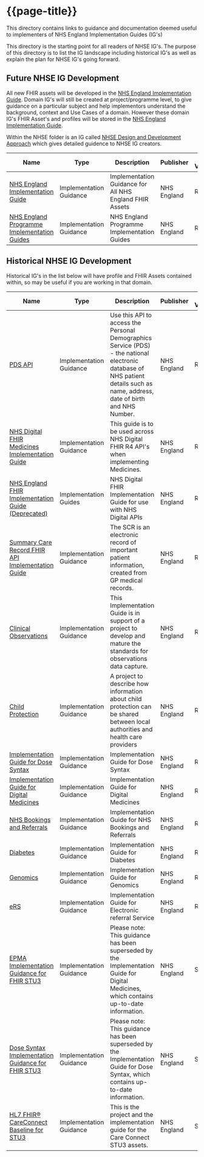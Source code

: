# {{page-title}} 

This directory contains links to guidance and documentation deemed useful to implementers of NHS England Implementation Guides (IG's) 

This directory is the starting point for all readers of NHSE IG's. The purpose of this directory is to list the IG landscape including historical IG's as well as explain the plan for NHSE IG's going forward.

## Future NHSE IG Development

All new FHIR assets will be developed in the  [NHS England Implementation Guide](https://simplifier.net/nhs-england-implementation-guide).  Domain IG's will still be created at project/programme level, to give guidance on a particular subject and help implementors understand the background, context and Use Cases of a domain. However these domain IG's FHIR Asset's and profiles will be stored in the [NHS England Implementation Guide](https://simplifier.net/nhs-england-implementation-guide).

Within the NHSE folder is an IG called [NHSE Design and Development Approach](https://simplifier.net/guide/NHSE-Design-and-Development-Approach2/Home?version=current) which gives detailed guidence to NHSE IG creators.

| **Name**  | **Type**  |  **Description** |  **Publisher** | ** FHIR Version**|
|---|---|---|---|---|
| [NHS England Implementation Guide](https://simplifier.net/nhs-england-implementation-guide)  | 	Implementation Guidance  | 	Implementation Guidance for All NHS England FHIR Assets | NHS England  | R4 |
| [NHS England Programme Implementation Guides](https://simplifier.net/nhs-england-programme-implementation-guides)  | Implementation Guidance  | NHS England Programme Implementation Guides  |  NHS England | R4 |

## Historical NHSE IG Development
Historical IG's in the list below will have profile and FHIR Assets contained within, so may be useful if you are working in that domain.

| **Name**  | **Type**  |  **Description** |  **Publisher** | ** FHIR Version**|
|---|---|---|---|---|
|[PDS API](https://simplifier.net/pdsapi)   | Implementation Guidance  | Use this API to access the Personal Demographics Service (PDS) - the national electronic database of NHS patient details such as name, address, date of birth and NHS Number.  | NHS England  | R4 |
| [NHS Digital FHIR Medicines Implementation Guide](https://simplifier.net/ukdigitalmedicine)  | Implementation Guidance  | This guide is to be used across NHS Digital FHIR R4 API's when implementing Medicines.  | NHS England  | R4 |
| [NHS England FHIR Implementation Guide (Deprecated)](https://simplifier.net/nhsdigital)  | Implementation Guides | NHS Digital FHIR Implementation Guide for use with NHS Digital APIs  | NHS England   | R4 |
| [Summary Care Record FHIR API Implementation Guide](https://simplifier.net/summarycarerecord-pluscodedentry)  | Implementation Guidance  | The SCR is an electronic record of important patient information, created from GP medical records.  | NHS England  | R4 |
| [Clinical Observations](https://simplifier.net/clinicalobservations)  | Implementation Guidance  | This Implementation Guide is in support of a project to develop and mature the standards for observations data capture.  | NHS England  |R4 |
| [Child Protection](https://simplifier.net/childprotection)  | Implementation Guidance  | A project to describe how information about child protection can be shared between local authorities and health care providers  | NHS England  | R4 |
| [Implementation Guide for Dose Syntax](https://simplifier.net/dosesyntaxforr4)  | 	Implementation Guidance  | 	Implementation Guide for Dose Syntax  | NHS England  | R4 |
| [Implementation Guide for Digital Medicines](https://simplifier.net/epmaimplementationguidanceforr4)  | Implementation Guidance  | Implementation Guide for Digital Medicines   | NHS England  | R4 |
| [NHS Bookings and Referrals](https://simplifier.net/nhsbookingandreferrals) |Implementation Guidance  | Implementation Guide for NHS Bookings and Referrals   | NHS England  | R4 |
| [Diabetes](https://simplifier.net/diabetesinfosharing)  | Implementation Guidance  | Implementation Guide for Diabetes   | NHS England |R4|
| [Genomics](https://simplifier.net/nhs-digital-fhir-genomics-implementation-guide)  | Implementation Guidance  | Implementation Guide for Genomics   | NHS England |R4|
| [eRS](https://simplifier.net/ers) |Implementation Guidance  | Implementation Guide for Electronic referral Service   | NHS England  | R4 |
|[EPMA Implementation Guidance for FHIR STU3](https://simplifier.net/epmaimplementationguidanceforstu3)   | Implementation Guidance  | Please note: This guidance has been superseded by the Implementation Guide for Digital Medicines, which contains up-to-date information.  | NHS England| STU3 |
| [Dose Syntax Implementation Guidance for FHIR STU3](https://simplifier.net/dosesyntaxforstu3)  | Implementation Guidance  | Please note: This guidance has been superseded by the Implementation Guide for Dose Syntax, which contains up-to-date information.  |  NHS England | STU3|
| [HL7 FHIR® CareConnect Baseline for STU3](https://simplifier.net/hl7fhircareconnectbaselineforstu3)  | Implementation Guidance  | This is the project and the implementation guide for the Care Connect STU3 assets.  |  NHS England | STU3|

